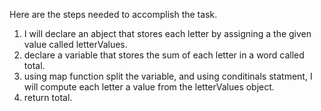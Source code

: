 Here are the steps needed to accomplish the task. 

1.  I will declare an abject that stores each letter by assigning a the given value called letterValues.
2. declare a variable that stores the sum of each letter in a word called total.
3.  using map function split the variable, and using conditinals statment, I will compute each letter a value from the letterValues object. 
4.  return total. 